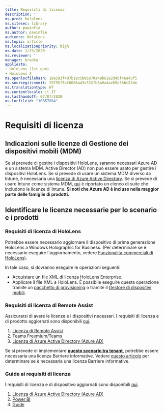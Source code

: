 ```yaml
---
title: Requisiti di licenza
description: ''
ms.prod: hololens
ms.sitesec: library
author: pawinfie
ms.author: pawinfie
audience: HoloLens
ms.topic: article
ms.localizationpriority: high
ms.date: 1/23/2020
ms.reviewer: ''
manager: bradke
appliesto:
- HoloLens (1st gen)
- HoloLens 2
ms.openlocfilehash: 18a583f407b19c5b86870a49b8182d45f46a45f5
ms.sourcegitcommit: 29755f5af0086a43c532fb5a9a4ae65c36bc82de
ms.translationtype: HT
ms.contentlocale: it-IT
ms.lasthandoff: 07/07/2020
ms.locfileid: "10857804"
---
```

# Requisiti di licenza

## Indicazioni sulle licenze di Gestione dei dispositivi mobili (MDM)

Se si prevede di gestire i dispositivi HoloLens, saranno necessari Azure AD e un sistema MDM. Active Director (AD) non può essere usato per gestire i dispositivi HoloLens.
Se si prevede di usare un sistema MDM diverso da Intune, è necessaria una [licenza di Azure Active Directory](https://docs.microsoft.com/azure/active-directory/fundamentals/active-directory-whatis).
Se si prevede di usare Intune come sistema MDM, [qui](https://docs.microsoft.com/intune/fundamentals/licenses) è riportato un elenco di suite che includono le licenze di Intune. **Si noti che Azure AD è incluso nella maggior parte delle famiglie di prodotti.**

## Identificare le licenze necessarie per lo scenario e i prodotti

### Requisiti di licenza di HoloLens

Potrebbe essere necessario aggiornare il dispositivo di prima generazione HoloLens a Windows Holographic for Business. (Per determinare se è necessario eseguire l'aggiornamento, vedere [Funzionalità commerciali di HoloLens](holoLens-commercial-features.md#feature-comparison-between-editions)).

 In tale caso, si dovranno eseguire le operazioni seguenti:

- Acquistare un file XML di licenza HoloLens Enterprise.
- Applicare il file XML a HoloLens. È possibile eseguire questa operazione tramite un [pacchetto di provisioning](hololens-provisioning.md) o tramite il [Gestore di dispositivi mobili](https://docs.microsoft.com/intune/configuration/holographic-upgrade).

### Requisiti di licenza di Remote Assist

Assicurarsi di avere le licenze e i dispositivi necessari. I requisiti di licenza e di prodotto aggiornati sono disponibili [qui](https://docs.microsoft.com/dynamics365/mixed-reality/remote-assist/requirements).

1. [Licenza di Remote Assist](https://docs.microsoft.com/dynamics365/mixed-reality/remote-assist/buy-and-deploy-remote-assist)
1. [Teams Freemium/Teams](https://products.office.com/microsoft-teams/free)
1. [Licenza di Azure Active Directory (Azure AD)](https://docs.microsoft.com/azure/active-directory/fundamentals/active-directory-whatis)

Se si prevede di implementare **[questo scenario tra tenant](https://docs.microsoft.com/dynamics365/mixed-reality/remote-assist/cross-tenant-overview#scenario-2-leasing-services-to-other-tenants)**, potrebbe essere necessaria una licenza Barriere informative. Vedere [questo articolo](https://docs.microsoft.com/dynamics365/mixed-reality/remote-assist/cross-tenant-licensing-implementation#step-1-determine-if-information-barriers-are-necessary) per determinare se è necessaria una licenza Barriere informative.

### Guide ai requisiti di licenza

I requisiti di licenza e di dispositivo aggiornati sono disponibili [qui](https://docs.microsoft.com/dynamics365/mixed-reality/guides/requirements).

1. [Licenza di Azure Active Directory (Azure AD)](https://docs.microsoft.com/azure/active-directory/fundamentals/active-directory-whatis)
1. [Power BI](https://powerbi.microsoft.com/desktop/)
1. [Guide](https://docs.microsoft.com/dynamics365/mixed-reality/guides/setup)
